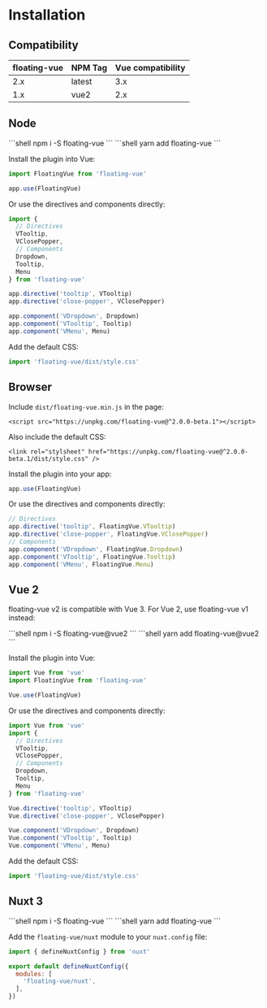 # Installation

## Compatibility

| floating-vue | NPM Tag | Vue compatibility |
| ------------ | ------- | ----------------- |
| 2.x          | latest  | 3.x               |
| 1.x          | vue2    | 2.x               |

## Node

<code-group>
<code-block title="npm">
```shell
npm i -S floating-vue
```
</code-block>

<code-block title="yarn">
```shell
yarn add floating-vue
```
</code-block>
</code-group>

Install the plugin into Vue:

```javascript
import FloatingVue from 'floating-vue'

app.use(FloatingVue)
```

Or use the directives and components directly:

```javascript
import {
  // Directives
  VTooltip,
  VClosePopper,
  // Components
  Dropdown,
  Tooltip,
  Menu
} from 'floating-vue'

app.directive('tooltip', VTooltip)
app.directive('close-popper', VClosePopper)

app.component('VDropdown', Dropdown)
app.component('VTooltip', Tooltip)
app.component('VMenu', Menu)
```

Add the default CSS:

```js
import 'floating-vue/dist/style.css'
```

## Browser

Include `dist/floating-vue.min.js` in the page:

```vue
<script src="https://unpkg.com/floating-vue@^2.0.0-beta.1"></script>
```

Also include the default CSS:

```vue
<link rel="stylsheet" href="https://unpkg.com/floating-vue@^2.0.0-beta.1/dist/style.css" />
```

Install the plugin into your app:

```javascript
app.use(FloatingVue)
```

Or use the directives and components directly:

```javascript
// Directives
app.directive('tooltip', FloatingVue.VTooltip)
app.directive('close-popper', FloatingVue.VClosePopper)
// Components
app.component('VDropdown', FloatingVue.Dropdown)
app.component('VTooltip', FloatingVue.Tooltip)
app.component('VMenu', FloatingVue.Menu)
```

## Vue 2

floating-vue v2 is compatible with Vue 3. For Vue 2, use floating-vue v1 instead:

<code-group>
<code-block title="npm">
```shell
npm i -S floating-vue@vue2
```
</code-block>

<code-block title="yarn">
```shell
yarn add floating-vue@vue2
```
</code-block>
</code-group>

Install the plugin into Vue:

```javascript
import Vue from 'vue'
import FloatingVue from 'floating-vue'

Vue.use(FloatingVue)
```

Or use the directives and components directly:

```javascript
import Vue from 'vue'
import {
  // Directives
  VTooltip,
  VClosePopper,
  // Components
  Dropdown,
  Tooltip,
  Menu
} from 'floating-vue'

Vue.directive('tooltip', VTooltip)
Vue.directive('close-popper', VClosePopper)

Vue.component('VDropdown', Dropdown)
Vue.component('VTooltip', Tooltip)
Vue.component('VMenu', Menu)
```

Add the default CSS:

```js
import 'floating-vue/dist/style.css'
```

## Nuxt 3

<code-group>
<code-block title="npm">
```shell
npm i -S floating-vue
```
</code-block>

<code-block title="yarn">
```shell
yarn add floating-vue
```
</code-block>
</code-group>

Add the `floating-vue/nuxt` module to your `nuxt.config` file:

```js
import { defineNuxtConfig } from 'nuxt'

export default defineNuxtConfig({
  modules: [
    'floating-vue/nuxt',
  ],
})
```

